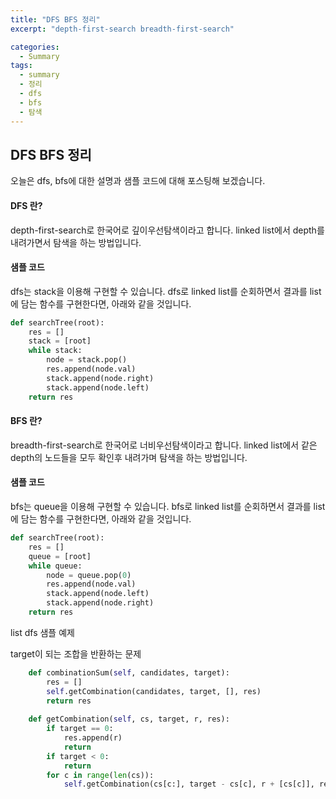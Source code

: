 ```yaml
---
title: "DFS BFS 정리"
excerpt: "depth-first-search breadth-first-search"

categories:
  - Summary
tags:
  - summary
  - 정리
  - dfs
  - bfs
  - 탐색
---
```


## DFS BFS 정리
오늘은 dfs, bfs에 대한 설명과 샘플 코드에 대해 포스팅해 보겠습니다.


#### DFS 란?
depth-first-search로 한국어로 깊이우선탐색이라고 합니다.
linked list에서 depth를 내려가면서 탐색을 하는 방법입니다.

#### 샘플 코드
dfs는 stack을 이용해 구현할 수 있습니다.
dfs로 linked list를 순회하면서 결과를 list에 담는 함수를 구현한다면,
아래와 같을 것입니다.

```python
def searchTree(root):
    res = []
    stack = [root]
    while stack:
        node = stack.pop()
        res.append(node.val)
        stack.append(node.right)
        stack.append(node.left)
    return res
```


#### BFS 란?
breadth-first-search로 한국어로 너비우선탐색이라고 합니다.
linked list에서 같은 depth의 노드들을 모두 확인후 내려가며 탐색을 하는 방법입니다.

#### 샘플 코드
bfs는 queue을 이용해 구현할 수 있습니다.
bfs로 linked list를 순회하면서 결과를 list에 담는 함수를 구현한다면,
아래와 같을 것입니다.

```python
def searchTree(root):
    res = []
    queue = [root]
    while queue:
        node = queue.pop(0)
        res.append(node.val)
        stack.append(node.left)
        stack.append(node.right)
    return res
```


list dfs 샘플 예제

target이 되는 조합을 반환하는 문제
```python
    def combinationSum(self, candidates, target):
        res = []
        self.getCombination(candidates, target, [], res)
        return res
    
    def getCombination(self, cs, target, r, res):
        if target == 0:
            res.append(r)
            return
        if target < 0:
            return
        for c in range(len(cs)):
            self.getCombination(cs[c:], target - cs[c], r + [cs[c]], res)
```